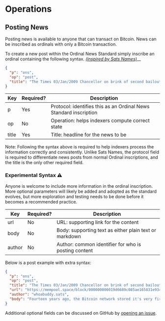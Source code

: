 # Operations

## Posting News

Posting news is available to anyone that can transact on Bitcoin. News can be inscribed as ordinals with only a Bitcoin transaction.

To create a new post within the Ordinal News Standard simply inscribe an ordinal containing the following syntax. [_(inspired by Sats Names)_](https://docs.sats.id/sats-names/operations)__

```json
{
  "p": "ons",
  "op": "post",
  "title": "The Times 03/Jan/2009 Chancellor on brink of second bailout for banks."
}
```

| Key   | Required? | Description                                                       |
| ----- | --------- | ----------------------------------------------------------------- |
| p     | Yes       | Protocol: identifies this as an Ordinal News Standard inscription |
| op    | No        | Operation: helps indexers compute correct state                   |
| title | Yes       | Title: headline for the news to be                                |

Note: Following the syntax above is required to help indexers process the information correctly and consistently. Unlike Sats Names, the protocol field is required to differentiate news posts from normal Ordinal inscriptions, and the title is the only other required field.

### Experimental Syntax ⚠️

Anyone is welcome to include more information in the ordinal inscription. More optional parameters will likely be added and adopted as the standard evolves, but more exploration and testing needs to be done before it becomes a recommended practice.

| Key    | Required? | Description                                            |
| ------ | --------- | ------------------------------------------------------ |
| url    | No        | URL: supporting link for the content                   |
| body   | No        | Body: supporting text as either plain text or markdown |
| author | No        | Author: common identifier for who is posting content   |

Below is a post example with extra syntax:

```json
{
  "p": "ons",
  "op": "post",
  "title": "The Times 03/Jan/2009 Chancellor on brink of second bailout for banks.",
  "url": "https://mempool.space/block/000000000019d6689c085ae165831e934ff763ae46a2a6c172b3f1b60a8ce26f",
  "author": "whoabuddy.sats",
  "body": "Fourteen years ago, the Bitcoin network stored it's very first block, inscribed with the insightful text that the current financial systems were unsustainable. The answer lies in a peer to peer digital currency and payment network created, maintained, and used by a sovereign collective. Now is the time to get involved!"
}
```

Additional optional fields can be discussed on GitHub by [opening an issue](https://github.com/OrdinalNews/docs/issues/new).
